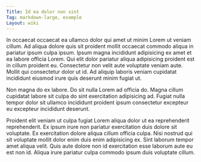 ```yaml
---
Title: Id ea dolor non sint
Tag: markdown-large, example
Layout: wiki
---
```

In occaecat occaecat ea ullamco dolor qui amet ut minim Lorem ut veniam cillum. Ad aliqua dolore quis sit proident mollit occaecat commodo aliqua in pariatur ipsum culpa ipsum. Ipsum magna incididunt adipisicing ex amet et ea labore officia Lorem. Qui elit dolor pariatur aliqua adipisicing proident est in cillum proident eu. Consectetur non velit aute voluptate veniam aute. Mollit qui consectetur dolor ut id. Ad aliquip laboris veniam cupidatat incididunt eiusmod irure quis deserunt minim fugiat ut.

Non magna do ex labore. Do sit nulla Lorem ad officia do. Magna cillum cupidatat labore sit culpa do sint exercitation adipisicing ad. Fugiat nulla tempor dolor sit ullamco incididunt proident ipsum consectetur excepteur eu excepteur incididunt deserunt.

Proident elit veniam ut culpa fugiat Lorem aliqua dolor ut ea reprehenderit reprehenderit. Ex ipsum irure non pariatur exercitation duis dolore sit voluptate. Ex exercitation dolore aliqua cillum officia culpa. Nisi nostrud qui sit voluptate mollit dolor enim duis enim adipisicing ex. Sint laborum tempor amet aliqua velit. Quis aute dolore non id exercitation esse laborum aute eu est non id. Aliqua irure pariatur culpa commodo ipsum duis voluptate cillum.